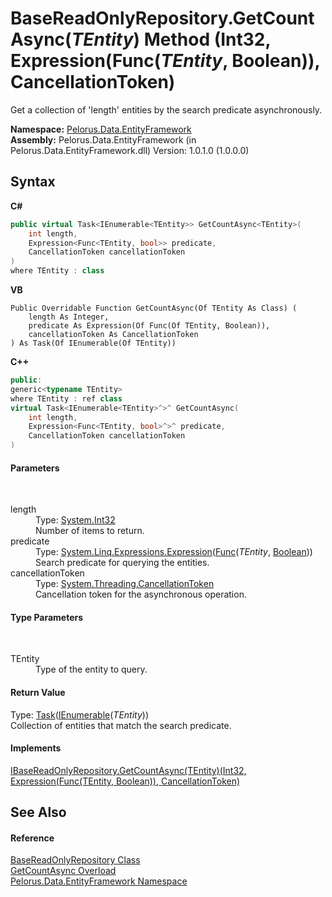 # BaseReadOnlyRepository.GetCountAsync(*TEntity*) Method (Int32, Expression(Func(*TEntity*, Boolean)), CancellationToken)
 

Get a collection of 'length' entities by the search predicate asynchronously.

**Namespace:**&nbsp;<a href="55312241">Pelorus.Data.EntityFramework</a><br />**Assembly:**&nbsp;Pelorus.Data.EntityFramework (in Pelorus.Data.EntityFramework.dll) Version: 1.0.1.0 (1.0.0.0)

## Syntax

**C#**<br />
``` C#
public virtual Task<IEnumerable<TEntity>> GetCountAsync<TEntity>(
	int length,
	Expression<Func<TEntity, bool>> predicate,
	CancellationToken cancellationToken
)
where TEntity : class

```

**VB**<br />
``` VB
Public Overridable Function GetCountAsync(Of TEntity As Class) ( 
	length As Integer,
	predicate As Expression(Of Func(Of TEntity, Boolean)),
	cancellationToken As CancellationToken
) As Task(Of IEnumerable(Of TEntity))
```

**C++**<br />
``` C++
public:
generic<typename TEntity>
where TEntity : ref class
virtual Task<IEnumerable<TEntity>^>^ GetCountAsync(
	int length, 
	Expression<Func<TEntity, bool>^>^ predicate, 
	CancellationToken cancellationToken
)
```


#### Parameters
&nbsp;<dl><dt>length</dt><dd>Type: <a href="http://msdn2.microsoft.com/en-us/library/td2s409d" target="_blank">System.Int32</a><br />Number of items to return.</dd><dt>predicate</dt><dd>Type: <a href="http://msdn2.microsoft.com/en-us/library/bb335710" target="_blank">System.Linq.Expressions.Expression</a>(<a href="http://msdn2.microsoft.com/en-us/library/bb549151" target="_blank">Func</a>(*TEntity*, <a href="http://msdn2.microsoft.com/en-us/library/a28wyd50" target="_blank">Boolean</a>))<br />Search predicate for querying the entities.</dd><dt>cancellationToken</dt><dd>Type: <a href="http://msdn2.microsoft.com/en-us/library/dd384802" target="_blank">System.Threading.CancellationToken</a><br />Cancellation token for the asynchronous operation.</dd></dl>

#### Type Parameters
&nbsp;<dl><dt>TEntity</dt><dd>Type of the entity to query.</dd></dl>

#### Return Value
Type: <a href="http://msdn2.microsoft.com/en-us/library/dd321424" target="_blank">Task</a>(<a href="http://msdn2.microsoft.com/en-us/library/9eekhta0" target="_blank">IEnumerable</a>(*TEntity*))<br />Collection of entities that match the search predicate.

#### Implements
<a href="4D4093F7">IBaseReadOnlyRepository.GetCountAsync(TEntity)(Int32, Expression(Func(TEntity, Boolean)), CancellationToken)</a><br />

## See Also


#### Reference
<a href="7A83640C">BaseReadOnlyRepository Class</a><br /><a href="4A807ED0">GetCountAsync Overload</a><br /><a href="55312241">Pelorus.Data.EntityFramework Namespace</a><br />
